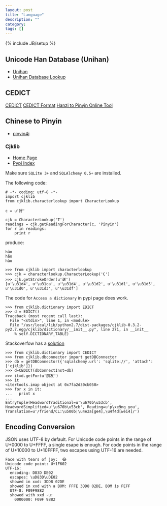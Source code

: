 ```yaml
---
layout: post
title: "Language"
description: ""
category: 
tags: []
---
```

{% include JB/setup %}

## Unicode Han Database (Unihan)
- [Unihan](http://www.unicode.org/reports/tr38/)
- [Unihan Database Lookup](http://unicode.org/charts/unihan.html)

## CEDICT
[CEDICT](http://cc-cedict.org/wiki/)
[CEDICT Format](http://cc-cedict.org/wiki/format:syntax)
[Hanzi to Pinyin Online Tool](http://www.mdbg.net/chindict/chindict.php)


## Chinese to Pinyin
- [pinyin4j](https://github.com/belerweb/pinyin4j)

### Cjklib
- [Home Page](http://cjklib.org/)
- [Pypi Index](https://pypi.python.org/pypi/cjklib/0.3.2)

Make sure `SQLite 3+` and `SQLAlchemy 0.5+` are installed.

The following code:

```
# -*- coding: utf-8 -*-
import cjklib
from cjklib.characterlookup import CharacterLookup

c = u'好'

cjk = CharacterLookup('T')
readings = cjk.getReadingForCharacter(c, 'Pinyin')
for r in readings:
    print r
```
produce:
```
hāo
hǎo
hào
```

```
>>> from cjklib import characterlookup
>>> cjk = characterlookup.CharacterLookup('C')
>>> cjk.getStrokeOrder(u'说')
[u'\u31d4', u'\u31ca', u'\u31d4', u'\u31d2', u'\u31d1', u'\u31d5', u'\u31d0', u'\u31d3', u'\u31df']
```

The code for `Access a dictionary` in pypi page does work. 

```
>>> from cjklib.dictionary import EDICT
>>> d = EDICT()
Traceback (most recent call last):
  File "<stdin>", line 1, in <module>
  File "/usr/local/lib/python2.7/dist-packages/cjklib-0.3.2-py2.7.egg/cjklib/dictionary/__init__.py", line 271, in __init__
    % self.DICTIONARY_TABLE)
```

Stackoverfow has a 
[solution](http://stackoverflow.com/questions/10476140/after-successful-installation-of-cjklib-and-cedict-when-i-use-it-it-throw-erro)

```
>>> from cjklib.dictionary import CEDICT
>>> from cjklib.dbconnector import getDBConnector
>>> db = getDBConnector({'sqlalchemy.url': 'sqlite://', 'attach': ['cjklib']})
>>> d=CEDICT(dbConnectInst=db)
>>> it=d.getFor(u'朋友')
>>> it
<itertools.imap object at 0x7fa2d30cb050>
>>> for x in it:
...   print x
... 
EntryTuple(HeadwordTraditional=u'\u670b\u53cb', 
HeadwordSimplified=u'\u670b\u53cb', Reading=u'p\xe9ng you', 
Translation=u'/friend/CL:\u500b|\u4e2a[ge4],\u4f4d[wei4]/')
```

## Encoding Conversion
JSON uses UTF-8 by default. For Unicode code points in the range of 
U+0000 to U+FFFF, a single esape is enough. For code points in the range
of U+10000 to U+10FFFF, two escapes using UTF-16 are needed.

```
Face with tears of joy:  😂 
Unicode code point: U+1F602
UTF-16: 
  encoding: D83D DE02 
  escapes: \uD83D\uDE02
  showed in xxd: 3DD8 02DE
  showed in xxd with a BOM: FFFE 3DD8 02DE, BOM is FEFF
  UTF-8: F09F9882                        
  showed with xxd -u:
    0000000: F09F 9882
```
